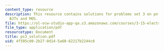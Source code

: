 ```yaml
---
content_type: resource
description: This resource contains solutions for problems set 3 on pn junctions,
  BJTs and MOS.
file: https://ol-ocw-studio-app-qa.s3.amazonaws.com/courses/3-15-electrical-optical-magnetic-materials-and-devices-fall-2006/4f595c802b270d145a6062217b2244c8_ps3_solution.pdf
file_type: application/pdf
resourcetype: Document
title: ps3_solution.pdf
uid: 4f595c80-2b27-0d14-5a60-62217b2244c8
---
```

